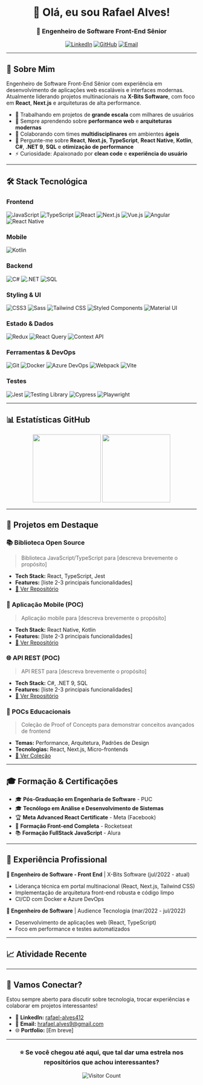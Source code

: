 <div align="center">

# 👋 Olá, eu sou Rafael Alves!

### 🚀 Engenheiro de Software Front-End Sênior

[![LinkedIn](https://img.shields.io/badge/LinkedIn-0077B5?style=for-the-badge&logo=linkedin&logoColor=white)](https://www.linkedin.com/in/rafael-alves412)
[![GitHub](https://img.shields.io/badge/GitHub-100000?style=for-the-badge&logo=github&logoColor=white)](https://github.com/RafaelAlves9)
[![Email](https://img.shields.io/badge/Email-D14836?style=for-the-badge&logo=gmail&logoColor=white)](mailto:hrafael.alves9@gmail.com)

</div>

---

## 🎯 Sobre Mim

Engenheiro de Software Front-End Sênior com experiência em desenvolvimento de aplicações web escaláveis e interfaces modernas. Atualmente liderando projetos multinacionais na **X-Bits Software**, com foco em **React**, **Next.js** e arquiteturas de alta performance.

- 🔭 Trabalhando em projetos de **grande escala** com milhares de usuários
- 🌱 Sempre aprendendo sobre **performance web** e **arquiteturas modernas**
- 👯 Colaborando com times **multidisciplinares** em ambientes **ágeis**
- 💬 Pergunte-me sobre **React**, **Next.js**, **TypeScript**, **React Native**, **Kotlin**, **C#**, **.NET 9**, **SQL** e **otimização de performance**
- ⚡ Curiosidade: Apaixonado por **clean code** e **experiência do usuário**

---

## 🛠️ Stack Tecnológica

### Frontend
![JavaScript](https://img.shields.io/badge/JavaScript-F7DF1E?style=for-the-badge&logo=javascript&logoColor=black)
![TypeScript](https://img.shields.io/badge/TypeScript-007ACC?style=for-the-badge&logo=typescript&logoColor=white)
![React](https://img.shields.io/badge/React-20232A?style=for-the-badge&logo=react&logoColor=61DAFB)
![Next.js](https://img.shields.io/badge/Next.js-000000?style=for-the-badge&logo=next.js&logoColor=white)
![Vue.js](https://img.shields.io/badge/Vue.js-35495E?style=for-the-badge&logo=vue.js&logoColor=4FC08D)
![Angular](https://img.shields.io/badge/Angular-DD0031?style=for-the-badge&logo=angular&logoColor=white)
![React Native](https://img.shields.io/badge/React_Native-61DAFB?style=for-the-badge&logo=react&logoColor=black)

### Mobile
![Kotlin](https://img.shields.io/badge/Kotlin-0095D5?style=for-the-badge&logo=kotlin&logoColor=white)

### Backend
![C#](https://img.shields.io/badge/C%23-239120?style=for-the-badge&logo=c-sharp&logoColor=white)
![.NET](https://img.shields.io/badge/.NET-5C2D91?style=for-the-badge&logo=.net&logoColor=white)
![SQL](https://img.shields.io/badge/SQL-4479A1?style=for-the-badge&logo=mysql&logoColor=white)

### Styling & UI
![CSS3](https://img.shields.io/badge/CSS3-1572B6?style=for-the-badge&logo=css3&logoColor=white)
![Sass](https://img.shields.io/badge/Sass-CC6699?style=for-the-badge&logo=sass&logoColor=white)
![Tailwind CSS](https://img.shields.io/badge/Tailwind_CSS-38B2AC?style=for-the-badge&logo=tailwind-css&logoColor=white)
![Styled Components](https://img.shields.io/badge/styled--components-DB7093?style=for-the-badge&logo=styled-components&logoColor=white)
![Material UI](https://img.shields.io/badge/Material--UI-0081CB?style=for-the-badge&logo=material-ui&logoColor=white)

### Estado & Dados
![Redux](https://img.shields.io/badge/Redux-593D88?style=for-the-badge&logo=redux&logoColor=white)
![React Query](https://img.shields.io/badge/React_Query-FF4154?style=for-the-badge&logo=react-query&logoColor=white)
![Context API](https://img.shields.io/badge/Context_API-61DAFB?style=for-the-badge&logo=react&logoColor=black)

### Ferramentas & DevOps
![Git](https://img.shields.io/badge/Git-F05032?style=for-the-badge&logo=git&logoColor=white)
![Docker](https://img.shields.io/badge/Docker-2496ED?style=for-the-badge&logo=docker&logoColor=white)
![Azure DevOps](https://img.shields.io/badge/Azure_DevOps-0078D4?style=for-the-badge&logo=azure-devops&logoColor=white)
![Webpack](https://img.shields.io/badge/Webpack-8DD6F9?style=for-the-badge&logo=webpack&logoColor=black)
![Vite](https://img.shields.io/badge/Vite-646CFF?style=for-the-badge&logo=vite&logoColor=white)

### Testes
![Jest](https://img.shields.io/badge/Jest-C21325?style=for-the-badge&logo=jest&logoColor=white)
![Testing Library](https://img.shields.io/badge/Testing_Library-E33332?style=for-the-badge&logo=testing-library&logoColor=white)
![Cypress](https://img.shields.io/badge/Cypress-17202C?style=for-the-badge&logo=cypress&logoColor=white)
![Playwright](https://img.shields.io/badge/Playwright-2EAD33?style=for-the-badge&logo=playwright&logoColor=white)

---

## 📊 Estatísticas GitHub

<div align="center">
  <img height="180em" src="https://github-readme-stats.vercel.app/api?username=RafaelAlves9&show_icons=true&theme=tokyonight&include_all_commits=true&count_private=true"/>
  <img height="180em" src="https://github-readme-stats.vercel.app/api/top-langs/?username=RafaelAlves9&layout=compact&langs_count=7&theme=tokyonight"/>
</div>

---

## 🚀 Projetos em Destaque

### 📚 Biblioteca Open Source
> Biblioteca JavaScript/TypeScript para [descreva brevemente o propósito]
- **Tech Stack:** React, TypeScript, Jest
- **Features:** [liste 2-3 principais funcionalidades]
- [🔗 Ver Repositório](link-do-repo)

### 📱 Aplicação Mobile (POC)
> Aplicação mobile para [descreva brevemente o propósito]
- **Tech Stack:** React Native, Kotlin
- **Features:** [liste 2-3 principais funcionalidades]
- [🔗 Ver Repositório](link-do-repo)

### 🌐 API REST (POC)
> API REST para [descreva brevemente o propósito]
- **Tech Stack:** C#, .NET 9, SQL
- **Features:** [liste 2-3 principais funcionalidades]
- [🔗 Ver Repositório](link-do-repo)

### 🧪 POCs Educacionais
> Coleção de Proof of Concepts para demonstrar conceitos avançados de frontend
- **Temas:** Performance, Arquitetura, Padrões de Design
- **Tecnologias:** React, Next.js, Micro-frontends
- [🔗 Ver Coleção](link-dos-repos)

---

## 🎓 Formação & Certificações

- 🎓 **Pós-Graduação em Engenharia de Software** - PUC
- 🎓 **Tecnólogo em Análise e Desenvolvimento de Sistemas**
- 🏆 **Meta Advanced React Certificate** - Meta (Facebook)
- 🚀 **Formação Front-end Completa** - Rocketseat
- 📚 **Formação FullStack JavaScript** - Alura

---

## 💼 Experiência Profissional

**🔹 Engenheiro de Software - Front End** | X-Bits Software (jul/2022 - atual)
- Liderança técnica em portal multinacional (React, Next.js, Tailwind CSS)
- Implementação de arquitetura front-end robusta e código limpo
- CI/CD com Docker e Azure DevOps

**🔹 Engenheiro de Software** | Audience Tecnologia (mar/2022 - jul/2022)
- Desenvolvimento de aplicações web (React, TypeScript)
- Foco em performance e testes automatizados

---

## 📈 Atividade Recente

<!--START_SECTION:activity-->
<!--END_SECTION:activity-->

---

## 🤝 Vamos Conectar?

Estou sempre aberto para discutir sobre tecnologia, trocar experiências e colaborar em projetos interessantes!

- 💼 **LinkedIn:** [rafael-alves412](https://www.linkedin.com/in/rafael-alves412)
- 📧 **Email:** hrafael.alves9@gmail.com
- 🌐 **Portfolio:** [Em breve]

---

<div align="center">

### ⭐ Se você chegou até aqui, que tal dar uma estrela nos repositórios que achou interessantes?

![Visitor Count](https://visitor-badge.laobi.icu/badge?page_id=RafaelAlves9.RafaelAlves9)

</div>
